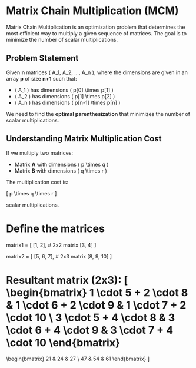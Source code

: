 # Matrix Chain Multiplication (MCM)

Matrix Chain Multiplication is an optimization problem that determines the most efficient way to multiply a given sequence of matrices. The goal is to minimize the number of scalar multiplications.

## Problem Statement
Given **n** matrices \( A_1, A_2, ..., A_n \), where the dimensions are given in an array **p** of size **n+1** such that:

- \( A_1 \) has dimensions \( p[0] \times p[1] \)
- \( A_2 \) has dimensions \( p[1] \times p[2] \)
- \( A_n \) has dimensions \( p[n-1] \times p[n] \)

We need to find the **optimal parenthesization** that minimizes the number of scalar multiplications.

## Understanding Matrix Multiplication Cost
If we multiply two matrices:

- Matrix **A** with dimensions \( p \times q \)
- Matrix **B** with dimensions \( q \times r \)

The multiplication cost is:

\[ p \times q \times r \]

scalar multiplications.

# Define the matrices
matrix1 = [
    [1, 2],  # 2x2 matrix
    [3, 4]
]

matrix2 = [
    [5, 6, 7],  # 2x3 matrix
    [8, 9, 10]
]

Resultant matrix (2x3):
\[
\begin{bmatrix}
1 \cdot 5 + 2 \cdot 8 & 1 \cdot 6 + 2 \cdot 9 & 1 \cdot 7 + 2 \cdot 10 \\
3 \cdot 5 + 4 \cdot 8 & 3 \cdot 6 + 4 \cdot 9 & 3 \cdot 7 + 4 \cdot 10
\end{bmatrix}
=
\begin{bmatrix}
21 & 24 & 27 \\
47 & 54 & 61
\end{bmatrix}
\]

